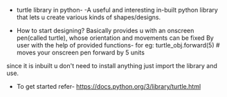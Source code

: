 - turtle library in python-
  -A useful and interesting in-built python library that lets u create various kinds of shapes/designs.

- How to start designing? 
 Basically provides u with an onscreen pen(called turtle), whose orientation and movements can be fixed By user with 
 the help of provided functions-
 for eg: turtle_obj.forward(5)  # moves your onscreen pen forward by 5 units

 since it is inbuilt u don't need to install anything just import the library and use.

- To get started refer- https://docs.python.org/3/library/turtle.html  